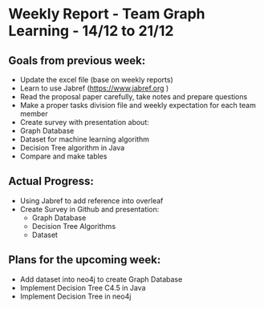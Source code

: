 # Weekly Report - Team Graph Learning - 14/12 to 21/12

## Goals from previous week:
* Update the excel file (base on weekly reports)
* Learn to use Jabref (https://www.jabref.org )
* Read the proposal paper carefully, take notes and prepare questions
* Make a proper tasks division file and weekly expectation for each team member
* Create survey with presentation about:
* Graph Database 
* Dataset for machine learning algorithm
* Decision Tree algorithm in Java
* Compare and make tables



## Actual Progress: 
* Using Jabref to add reference into overleaf
* Create Survey in Github and presentation:
	* Graph Database
	* Decision Tree Algorithms
	* Dataset



## Plans for the upcoming week:
* Add dataset into neo4j to create Graph Database
* Implement Decision Tree C4.5 in Java
* Implement Decision Tree in neo4j
